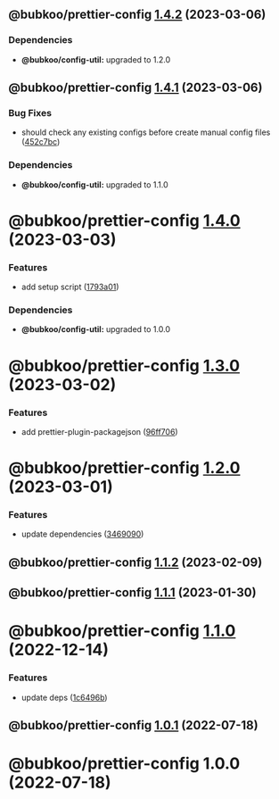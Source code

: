 ## @bubkoo/prettier-config [1.4.2](https://github.com/bubkoo/configs/compare/@bubkoo/prettier-config@1.4.1...@bubkoo/prettier-config@1.4.2) (2023-03-06)





### Dependencies

* **@bubkoo/config-util:** upgraded to 1.2.0

## @bubkoo/prettier-config [1.4.1](https://github.com/bubkoo/configs/compare/@bubkoo/prettier-config@1.4.0...@bubkoo/prettier-config@1.4.1) (2023-03-06)


### Bug Fixes

* should check any existing configs before create manual config files ([452c7bc](https://github.com/bubkoo/configs/commit/452c7bcbba7489a22cbfb099200aa3afea808213))





### Dependencies

* **@bubkoo/config-util:** upgraded to 1.1.0

# @bubkoo/prettier-config [1.4.0](https://github.com/bubkoo/configs/compare/@bubkoo/prettier-config@1.3.0...@bubkoo/prettier-config@1.4.0) (2023-03-03)


### Features

* add setup script ([1793a01](https://github.com/bubkoo/configs/commit/1793a011116b68250b262ab9ffa679b03c0aabcd))





### Dependencies

* **@bubkoo/config-util:** upgraded to 1.0.0

# @bubkoo/prettier-config [1.3.0](https://github.com/bubkoo/configs/compare/@bubkoo/prettier-config@1.2.0...@bubkoo/prettier-config@1.3.0) (2023-03-02)


### Features

* add prettier-plugin-packagejson ([96ff706](https://github.com/bubkoo/configs/commit/96ff70619871d01ca6cbb01be69ff42f6159b074))

# @bubkoo/prettier-config [1.2.0](https://github.com/bubkoo/configs/compare/@bubkoo/prettier-config@1.1.2...@bubkoo/prettier-config@1.2.0) (2023-03-01)


### Features

* update dependencies ([3469090](https://github.com/bubkoo/configs/commit/3469090880735010c7f8f90ae746969eed1269ef))

## @bubkoo/prettier-config [1.1.2](https://github.com/bubkoo/configs/compare/@bubkoo/prettier-config@1.1.1...@bubkoo/prettier-config@1.1.2) (2023-02-09)

## @bubkoo/prettier-config [1.1.1](https://github.com/bubkoo/configs/compare/@bubkoo/prettier-config@1.1.0...@bubkoo/prettier-config@1.1.1) (2023-01-30)

# @bubkoo/prettier-config [1.1.0](https://github.com/bubkoo/configs/compare/@bubkoo/prettier-config@1.0.1...@bubkoo/prettier-config@1.1.0) (2022-12-14)


### Features

* update deps ([1c6496b](https://github.com/bubkoo/configs/commit/1c6496b5683e138e66529a7e51f7b4cd788676b8))

## @bubkoo/prettier-config [1.0.1](https://github.com/bubkoo/configs/compare/@bubkoo/prettier-config@1.0.0...@bubkoo/prettier-config@1.0.1) (2022-07-18)

# @bubkoo/prettier-config 1.0.0 (2022-07-18)
